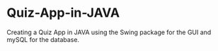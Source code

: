 # Quiz-App-in-JAVA
Creating a Quiz App in JAVA using the Swing package for the GUI and mySQL for the database.
